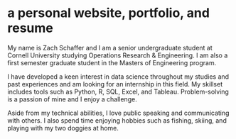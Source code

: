 # a personal website, portfolio, and resume

My name is Zach Schaffer and I am a senior undergraduate student at Cornell University studying Operations Research & Engineering. I am also a first semester graduate student in the Masters of Engineering program.

I have developed a keen interest in data science throughout my studies and past experiences and am looking for an internship in this field. My skillset includes tools such as Python, R, SQL, Excel, and Tableau. Problem-solving is a passion of mine and I enjoy a challenge.

Aside from my technical abilities, I love public speaking and communicating with others. I also spend time enjoying hobbies such as fishing, skiing, and playing with my two doggies at home. 
